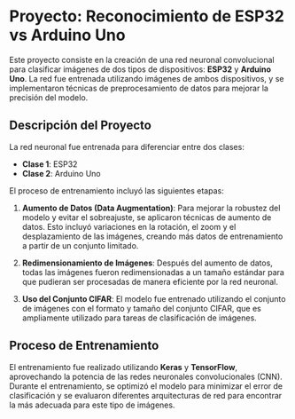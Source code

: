 # Proyecto: Reconocimiento de ESP32 vs Arduino Uno

Este proyecto consiste en la creación de una red neuronal convolucional para clasificar imágenes de dos tipos de dispositivos: **ESP32** y **Arduino Uno**. La red fue entrenada utilizando imágenes de ambos dispositivos, y se implementaron técnicas de preprocesamiento de datos para mejorar la precisión del modelo.

## Descripción del Proyecto

La red neuronal fue entrenada para diferenciar entre dos clases:

- **Clase 1**: ESP32
- **Clase 2**: Arduino Uno

El proceso de entrenamiento incluyó las siguientes etapas:

1. **Aumento de Datos (Data Augmentation)**:
   Para mejorar la robustez del modelo y evitar el sobreajuste, se aplicaron técnicas de aumento de datos. Esto incluyó variaciones en la rotación, el zoom y el desplazamiento de las imágenes, creando más datos de entrenamiento a partir de un conjunto limitado.

2. **Redimensionamiento de Imágenes**:
   Después del aumento de datos, todas las imágenes fueron redimensionadas a un tamaño estándar para que pudieran ser procesadas de manera eficiente por la red neuronal.

3. **Uso del Conjunto CIFAR**:
   El modelo fue entrenado utilizando el conjunto de imágenes con el formato y tamaño del conjunto CIFAR, que es ampliamente utilizado para tareas de clasificación de imágenes.

## Proceso de Entrenamiento

El entrenamiento fue realizado utilizando **Keras** y **TensorFlow**, aprovechando la potencia de las redes neuronales convolucionales (CNN). Durante el entrenamiento, se optimizó el modelo para minimizar el error de clasificación y se evaluaron diferentes arquitecturas de red para encontrar la más adecuada para este tipo de imágenes.

